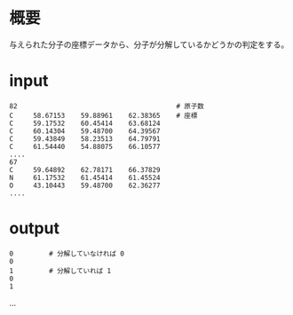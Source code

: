 # 概要
与えられた分子の座標データから、分子が分解しているかどうかの判定をする。

# input
```
82                                        # 原子数
C     58.67153    59.88961    62.38365    # 座標
C     59.17532    60.45414    63.68124
C     60.14304    59.48700    64.39567
C     59.43849    58.23513    64.79791
C     61.54440    54.88075    66.10577
....
67
C     59.64892    62.78171    66.37829
N     61.17532    61.45414    61.45524
O     43.10443    59.48700    62.36277
....
```

# output
```
0         # 分解していなければ 0
0
1         # 分解していれば 1
0
1
```
...
